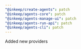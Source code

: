 ```yaml
---
"@inkeep/create-agents": patch
"@inkeep/agents-core": patch
"@inkeep/agents-manage-ui": patch
"@inkeep/agents-run-api": patch
"@inkeep/agents-cli": patch
---
```


Added new providers
